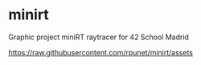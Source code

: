 # minirt
Graphic project miniRT raytracer for 42 School Madrid

https://raw.githubusercontent.com/rpunet/minirt/assets
